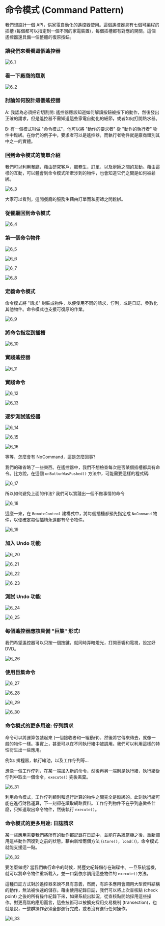 # 命令模式 (Command Pattern) 
我們想設計一個 API，供家電自動化的遙控器使用。這個遙控器具有七個可編程的插槽 (每個都可以指定到一個不同的家電裝置)，每個插槽都有對應的開關。這個遙控器還具備一個整體的復原按鈕。

### 讓我們來看看這個遙控器

![6_1](images/6_1.PNG)

### 看一下廠商的類別

![6_2](images/6_2.PNG)

### 討論如何設計這個遙控器
A: 我認為必須把它切割開: 遙控器應該知道如何解讀按鈕被按下的動作，然後發出正確的請求，但是遙控器不需知道這些家電自動化的細節，或者如何打開熱水器。

B: 有一個模式叫做 "命令模式"，他可以將 "動作的要求者" 從 "動作的執行者" 物件中鬆綁。在你們的例子中，要求者可以是遙控器，而執行者物件就是廠商類別其中之一的實體。

### 回到命令模式的簡單介紹
我們可以利用餐廳，藉由研究客戶，服務生，訂單，以及廚師之間的互動。藉由這樣的互動，可以體會到命令模式所牽涉到的物件，也會知道它們之間是如何被鬆綁。

![6_3](images/6_3.PNG)

大家可以看到，這間餐廳的服務生藉由訂單而和廚師之間鬆綁。

### 從餐廳回到命令模式

![6_4](images/6_4.PNG)

### 第一個命令物件

![6_5](images/6_5.PNG)

![6_6](images/6_6.PNG)

![6_7](images/6_7.PNG)

![6_8](images/6_8.PNG)

### 定義命令模式
命令模式將 "請求" 封裝成物件，以便使用不同的請求，佇列，或是日誌，參數化其他物件。命令模式也支援可復原的作業。

![6_9](images/6_9.PNG)

### 將命令指定到插槽

![6_10](images/6_10.PNG)

### 實踐遙控器

![6_11](images/6_11.PNG)

### 實踐命令

![6_12](images/6_12.PNG)

![6_13](images/6_13.PNG)

### 逐步測試遙控器

![6_14](images/6_14.PNG)

![6_15](images/6_15.PNG)

![6_16](images/6_16.PNG)

等等，怎麼會有 NoCommand，這是怎麼回事?

我們的確省略了一些東西。在遙控器中，我們不想檢查每次是否某個插槽都具有命令。比方說，在這個 `onButtonWasPushed()` 方法中，可能需要這樣的程式碼:

![6_17](images/6_17.PNG)

所以如何避免上面的作法? 我們可以實踐出一個不做事情的命令

![6_18](images/6_18.PNG)

這麼一來，在 `RemoteControl` 建構式中，將每個插槽都預先指定成 `NoCommand` 物件，以便確定每個插槽永遠都有命令物件。

![6_19](images/6_19.PNG)

### 加入 Undo 功能

![6_20](images/6_20.PNG)

![6_21](images/6_21.PNG)

![6_22](images/6_22.PNG)

![6_23](images/6_23.PNG)

### 測試 Undo 功能

![6_24](images/6_24.PNG)

![6_25](images/6_25.PNG)

### 每個遙控器應該具備 "巨集" 形式!
我們希望遙控器可以只按一個按鍵，就同時弄暗燈光，打開音響和電視，設定好 DVD。

![6_26](images/6_26.PNG)

### 使用巨集命令

![6_27](images/6_27.PNG)

![6_28](images/6_28.PNG)

![6_29](images/6_29.PNG)

![6_30](images/6_30.PNG)

### 命令模式的更多用途: 佇列請求
命令可以將運算包裝起來 (一個接收者和一組動作)，然後將它傳來傳去，就像一般的物件一樣。事實上，甚至可以在不同執行緒中被調用。我們可以利用這樣的特性衍生出一些應用。

例如: 排程器，執行緒池，以及工作佇列等...

想像一個工作佇列，在某一端加入新的命令，然後再另一端則是執行緒，執行緒從佇列中取出一個命令，`execute()` 完後丟棄。

![6_31](images/6_31.PNG)

利用命令模式，工作佇列類別和進行計算的物件之間完全是鬆綁的。此刻執行緒可能在進行財務運算，下一刻卻在讀取網路資料。工作佇列物件不在乎到底做些什麼，只知道取出命令物件，然後執行 `execute()`。

### 命令模式的更多用途: 日誌請求
某一些應用需要我們將所有的動作都記錄在日誌中，並能在系統當機之後，重新調用這些動作回復到之前的狀態。藉由新增兩個方法 (`store()`，`load()`)，命令模式就能支援這一點。

![6_32](images/6_32.PNG)

要怎麼做呢? 當我們執行命令的時候，將歷史紀錄儲存在磁碟中。一旦系統當機，就可以將命令物件重新載入，並一口氣依序調用這些物件的 `execute()`方法。

這種日誌方式對於遙控器來說不具有意義，然而，有許多應用會調用大型資料結構的動作，無法被快速的儲存。藉由使用紀錄日誌，我們可以將上次查核點 (check point) 之後的所有操作紀錄下來，如果系統出狀況，從查核點開始採用這些操作。對更高階的應用而言，這些技術可以被擴充採用交易機制 (transection)，也就是說，一整群操作必須全部進行完成，或者沒有進行任何操作。

![6_33](images/6_33.PNG)
